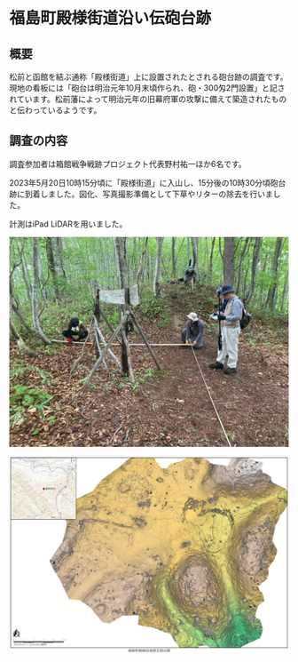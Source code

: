 # 福島町殿様街道沿い伝砲台跡

## 概要

松前と函館を結ぶ通称「殿様街道」上に設置されたとされる砲台跡の調査です。現地の看板には「砲台は明治元年10月末頃作られ、砲・300匁2門設置」と記されています。松前藩によって明治元年の旧幕府軍の攻撃に備えて築造されたものと伝わっているようです。

## 調査の内容

調査参加者は箱館戦争戦跡プロジェクト代表野村祐一ほか6名です。

2023年5月20日10時15分頃に「殿様街道」に入山し、15分後の10時30分頃砲台跡に到着しました。図化、写真撮影準備として下草やリターの除去を行いました。

計測はiPad LiDARを用いました。

![](pic/230520/ForReadMe/IMG-6340.jpg)

![](pic/230520/ForReadMe/fig_battery.png)


